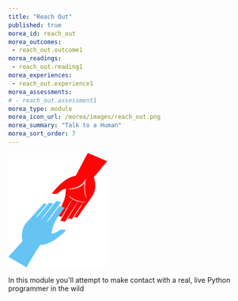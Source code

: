 ```yaml
---
title: "Reach Out"
published: true
morea_id: reach_out
morea_outcomes:
 - reach_out.outcome1
morea_readings:
 - reach_out.reading1
morea_experiences:
 - reach_out.experience1
morea_assessments:
# - reach_out.assessment1
morea_type: module
morea_icon_url: /morea/images/reach_out.png
morea_summary: "Talk to a Human"
morea_sort_order: 7
---
```

![](../../morea/images/reach_out.png)

In this module you'll attempt to make contact with a real, live Python programmer in the wild

